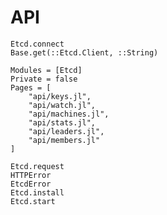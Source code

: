 # API

```@docs
Etcd.connect
Base.get(::Etcd.Client, ::String)
```

```@autodocs
Modules = [Etcd]
Private = false
Pages = [
    "api/keys.jl",
    "api/watch.jl",
    "api/machines.jl",
    "api/stats.jl",
    "api/leaders.jl",
    "api/members.jl"
]
```

```@docs
Etcd.request
HTTPError
EtcdError
Etcd.install
Etcd.start
```
